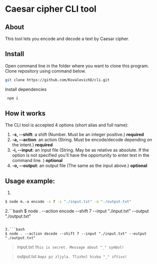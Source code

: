 # Caesar cipher CLI tool

## About

This tool lets you encode and decode a text by Caesar cipher.

## Install

Open command line in the folder where you want to clone this program. Clone repository using command below.
```bash
git clone https://github.com/KovalevichD/cli.git
```

Install dependencies
```bash
 npm i
```

## How it works

The CLI tool is accepted 4 options (short alias and full name):

1.  **-s, --shift**: a shift (Number. Must be an integer positive.) **required**
2.  **-a, --action**: an action (String. Must be encode/decode depending on the intent.) **required**
3.  **-i, --input**: an input file (String. May be as relative as absolute. If the option is not specified you'll have the opportunity to enter text in the command line. ) **optional**
4.  **-o, --output**: an output file (The same as the input above.) **optional**

## Usage example:

1.
```bash
$ node m.-a encode -s 7 -i "./input.txt" -o "./output.txt"
```

2.```bash
$ node . --action encode --shift 7 --input "./input.txt" --output "./output.txt"
```

3.```bash
$ node . --action decode --shift 7 --input "./input.txt" --output "./output.txt"
```

> input.txt
> `This is secret. Message about "_" symbol!`

> output.txt
> `Aopz pz zljyla. Tlzzhnl hivba "_" zftivs!`

